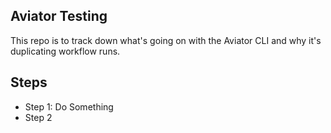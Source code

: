 Aviator Testing
---------------

This repo is to track down what's going on with the Aviator CLI and why it's duplicating workflow runs.

Steps
-----

* Step 1: Do Something
* Step 2
